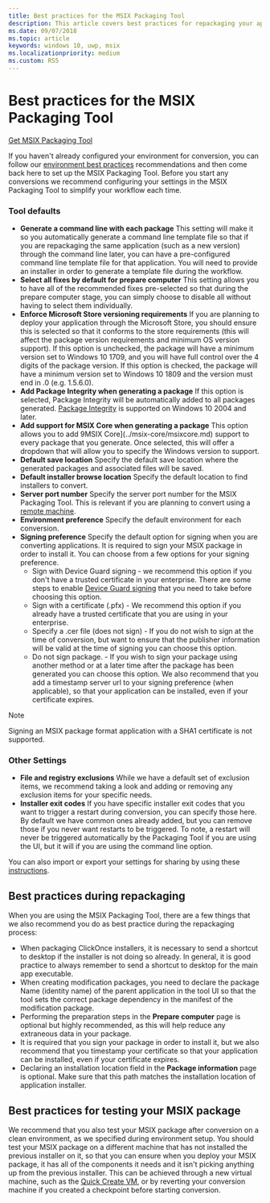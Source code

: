 ```yaml
---
title: Best practices for the MSIX Packaging Tool
description: This article covers best practices for repackaging your app to MSIX and using the MSIX Packaging Tool.
ms.date: 09/07/2018
ms.topic: article
keywords: windows 10, uwp, msix
ms.localizationpriority: medium
ms.custom: RS5
---
```


# Best practices for the MSIX Packaging Tool

<div class="nextstepaction"><p><a class="x-hidden-focus" href="https://www.microsoft.com/en-us/p/msix-packaging-tool/9n5lw3jbcxkf" data-linktype="external">Get MSIX Packaging Tool</a></p></div>

If you haven't already configured your environment for conversion, you can follow our [environment best practices](prepare-your-environment.md) recommendations and then come back here to set up the MSIX Packaging Tool. Before you start any conversions we recommend configuring your settings in the MSIX Packaging Tool to simplify your workflow each time.

### Tool defaults

- **Generate a command line with each package** This setting will make it so you automatically generate a command line template file so that if you are repackaging the same application (such as a new version) through the command line later, you can have a pre-configured command line template file for that application. You will need to provide an installer in order to generate a template file during the workflow.
- **Select all fixes by default for prepare computer** This setting allows you to have all of the recommended fixes pre-selected so that during the prepare computer stage, you can simply choose to disable all without having to select them individually.
- **Enforce Microsoft Store versioning requirements** If you are planning to deploy your application through the Microsoft Store, you should ensure this is selected so that it conforms to the store requirements (this will affect the package version requirements and minimum OS version support). If this option is unchecked, the package will have a minimum version set to Windows 10 1709, and you will have full control over the 4 digits of the package version. If this option is checked, the package will have a minimum version set to Windows 10 1809 and the version must end in .0 (e.g. 1.5.6.0).
- **Add Package Integrity when generating a package** If this option is selected, Package Integrity will be automatically added to all packages generated. [Package Integrity](https://docs.microsoft.com/uwp/schemas/appxpackage/uapmanifestschema/element-uap10-packageintegrity) is supported on Windows 10 2004 and later.
- **Add support for MSIX Core when generating a package** This option allows you to add 9MSIX Core](../msix-core/msixcore.md) support to every package that you generate. Once selected, this will offer a dropdown that will allow you to specify the Windows version to support. 
- **Default save location** Specify the default save location where the generated packages and associated files will be saved.
- **Default installer browse location** Specify the default location to find installers to convert.
- **Server port number** Specify the server port number for the MSIX Packaging Tool. This is relevant if you are planning to convert using a [remote machine](remote-conversion-setup.md). 
- **Environment preference** Specify the default environment for each conversion.
- **Signing preference** Specify the default option for signing when you are converting applications. It is required to sign your MSIX package in order to install it. You can choose from a few options for your signing preference.
    - Sign with Device Guard signing - we recommend this option if you don't have a trusted certificate in your enterprise. There are some steps to enable [Device Guard signing](../package/signing-package-device-guard-signing.md) that you need to take before choosing this option. 
    - Sign with a certificate (.pfx) - We recommend this option if you already have a trusted certificate that you are using in your enterprise.
    - Specify a .cer file (does not sign) - If you do not wish to sign at the time of conversion, but want to ensure that the publisher information will be valid at the time of signing you can choose this option.
    - Do not sign package. - If you wish to sign your package using another method or at a later time after the package has been generated you can choose this option.
    We also recommend that you add a timestamp server url to your signing preference (when applicable), so that your application can be installed, even if your certificate expires.   

> [!NOTE]
> Signing an MSIX package format application with a SHA1 certificate is not supported.

### Other Settings

- **File and registry exclusions** While we have a default set of exclusion items, we recommend taking a look and adding or removing any exclusion items for your specific needs. 
- **Installer exit codes** If you have specific installer exit codes that you want to trigger a restart during conversion, you can specify those here. By default we have common ones already added, but you can remove those if you never want restarts to be triggered. To note, a restart will never be triggered automatically by the Packaging Tool if you are using the UI, but it will if you are using the command line option. 
 
You can also import or export your settings for sharing by using these [instructions](duplicate-tool-settings-across-devices.md). 

## Best practices during repackaging

When you are using the MSIX Packaging Tool, there are a few things that we also recommend you do as best practice during the repackaging process:

- When packaging ClickOnce installers, it is necessary to send a shortcut to desktop if the installer is not doing so already. In general, it is good practice to always remember to send a shortcut to desktop for the main app executable.
- When creating modification packages, you need to declare the package Name (identity name) of the parent application in the tool UI so that the tool sets the correct package dependency in the manifest of the modification package.
- Performing the preparation steps in the **Prepare computer** page is optional but highly recommended, as this will help reduce any extraneous data in your package.
- It is required that you sign your package in order to install it, but we also recommend that you timestamp your certificate so that your application can be installed, even if your certificate expires.
- Declaring an installation location field in the **Package information** page is optional. Make sure that this path matches the installation location of application installer.

## Best practices for testing your MSIX package

We recommend that you also test your MSIX package after conversion on a clean environment, as we specified during environment setup. You should test your MSIX package on a different machine that has not installed the previous installer on it, so that you can ensure when you deploy your MSIX package, it has all of the components it needs and it isn't picking anything up from the previous installer. This can be achieved through a new virtual machine, such as the [Quick Create VM](Quick-Create-VM.md), or by reverting your conversion machine if you created a checkpoint before starting conversion.
